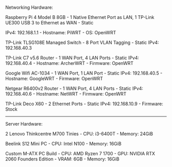 Networking Hardware:

Raspberry Pi 4 Model B 8GB - 1 Native Ethernet Port as LAN, 1 TP-Link UE300 USB 3 to Ethernet as WAN - Static 

IPv4: 192.168.1.1 - Hostname: PiWRT - OS: OpenWRT

TP-Link TLSG108E Managed Switch - 8 Port VLAN Tagging - Static IPv4: 192.168.40.3

TP-Link C7 v5.6 Router - 1 WAN Port, 4 LAN Ports - Static IPv4: 192.168.40.4 - Hostname: ArcherWRT - Firmware: OpenWRT

Google Wifi AC-1034 - 1 WAN Port, 1 LAN Port - Static IPv4: 192.168.40.5 - Hostname: GoogleWRT - Firmware: OpenWRT

Netgear R6400v2 Router - 1 WAN Port, 4 LAN Ports - Static IPv4: 192.168.40.6 - Hostname: NetWRT - Firmware: OpenWRT

TP-Link Deco X60 - 2 Ethernet Ports - Static IPv4: 192.168.10.9 - Firmware: Stock

---

Server Hardware:

2 Lenovo Thinkcentre M700 Tinies - CPU: i3-6400T - Memory: 24GiB

Beelink S12 Mini PC - CPU: Intel N100 - Memory: 16GiB

Custom M-ATX PC Build - CPU: AMD Ryzen 7 1700 - GPU: NVIDIA RTX 2060 Founders Edition - VRAM: 6GB - Memory: 16GiB

